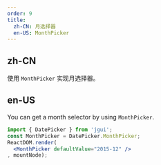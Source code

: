 ```yaml
---
order: 9
title: 
  zh-CN: 月选择器
  en-US: MonthPicker
---
```


## zh-CN

使用 `MonthPicker` 实现月选择器。

## en-US

You can get a month selector by using `MonthPicker`.

````jsx
import { DatePicker } from 'jgui';
const MonthPicker = DatePicker.MonthPicker;
ReactDOM.render(
  <MonthPicker defaultValue="2015-12" />
, mountNode);
````
